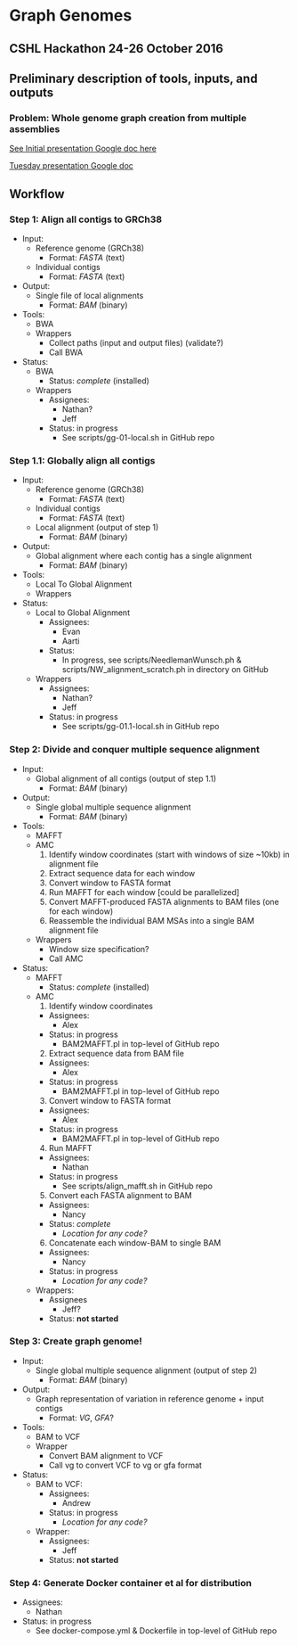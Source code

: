 # Graph Genomes
## CSHL Hackathon 24-26 October 2016

## Preliminary description of tools, inputs, and outputs
### Problem: Whole genome graph creation from multiple assemblies

[See Initial presentation Google doc here](https://docs.google.com/a/lbl.gov/presentation/d/17MTjobkF-wfgamiK2NDwoRGQzlEJ1nzw8VtPqNGBZDI/edit?usp=sharing)

[Tuesday presentation Google doc](https://docs.google.com/presentation/d/1sEx0Q0LdAuBQF0t-JJbwZuXHNvDDwxHrevyfoYrxi68/edit?usp=sharing)

## Workflow
### Step 1: Align all contigs to GRCh38
+ Input:
  + Reference genome (GRCh38)
    + Format: _FASTA_ (text)
  + Individual contigs
    + Format: _FASTA_ (text)
+ Output:
  + Single file of local alignments
    + Format: _BAM_ (binary)
+ Tools:
  + BWA
  + Wrappers
    + Collect paths (input and output files) (validate?)
    + Call BWA
+ Status:
  + BWA
    + Status: _complete_ (installed)
  + Wrappers
    + Assignees:
      + Nathan?
      + Jeff
    + Status: in progress
      + See scripts/gg-01-local.sh in GitHub repo

### Step 1.1: Globally align all contigs
+ Input:
  + Reference genome (GRCh38)
    + Format: _FASTA_ (text)
  + Individual contigs
    + Format: _FASTA_ (text)
  + Local alignment (output of step 1)
    + Format: _BAM_ (binary)
+ Output:
  + Global alignment where each contig has a single alignment
    + Format: _BAM_ (binary)
+ Tools:
  + Local To Global Alignment
  + Wrappers
+ Status:
  + Local to Global Alignment
    + Assignees:
      + Evan
      + Aarti
    + Status:
      + In progress, see scripts/NeedlemanWunsch.ph &
      scripts/NW_alignment_scratch.ph in directory on GitHub
  + Wrappers
    + Assignees:
      + Nathan?
      + Jeff
    + Status: in progress
      + See scripts/gg-01.1-local.sh in GitHub repo

### Step 2: Divide and conquer multiple sequence alignment
+ Input:
  + Global alignment of all contigs (output of step 1.1)
    + Format: _BAM_ (binary)
+ Output:
  + Single global multiple sequence alignment
    + Format: _BAM_ (binary)
+ Tools:
  + MAFFT
  + AMC
    1. Identify window coordinates (start with windows of size ~10kb) in
    alignment file
    2. Extract sequence data for each window
    3. Convert window to FASTA format
    4. Run MAFFT for each window [could be parallelized]
    5. Convert MAFFT-produced FASTA alignments to BAM files (one for each
    window)
    6. Reassemble the individual BAM MSAs into a single BAM alignment file
  + Wrappers
    + Window size specification?
    + Call AMC
+ Status:
  + MAFFT
    + Status: _complete_ (installed)
  + AMC
    1. Identify window coordinates
      + Assignees:
        + Alex
      + Status: in progress
        + BAM2MAFFT.pl in top-level of GitHub repo
    2. Extract sequence data from BAM file
      + Assignees:
        + Alex
      + Status: in progress
        + BAM2MAFFT.pl in top-level of GitHub repo
    3. Convert window to FASTA format
      + Assignees:
        + Alex
      + Status: in progress
        + BAM2MAFFT.pl in top-level of GitHub repo
    4. Run MAFFT
      + Assignees:
        + Nathan
      + Status: in progress
        + See scripts/align_mafft.sh in GitHub repo
    5. Convert each FASTA alignment to BAM
      + Assignees:
        + Nancy
      + Status: _complete_
        + _Location for any code?_
    6. Concatenate each window-BAM to single BAM
      + Assignees:
        + Nancy
      + Status: in progress
        + _Location for any code?_
  + Wrappers:
    + Assignees
      + Jeff?
    + Status: **not started**

### Step 3: Create graph genome!
+ Input:
  + Single global multiple sequence alignment (output of step 2)
    + Format: _BAM_ (binary)
+ Output:
  + Graph representation of variation in reference genome + input contigs
    + Format: _VG_, _GFA_?
+ Tools:
  + BAM to VCF
  + Wrapper
    + Convert BAM alignment to VCF
    + Call vg to convert VCF to vg or gfa format
+ Status:
  + BAM to VCF:
    + Assignees:
      + Andrew
    + Status: in progress
      + _Location for any code?_
  + Wrapper:
    + Assignees:
      + Jeff
    + Status: **not started**

### Step 4: Generate Docker container et al for distribution
+ Assignees:
  + Nathan
+ Status: in progress
  + See docker-compose.yml & Dockerfile in top-level of GitHub repo
